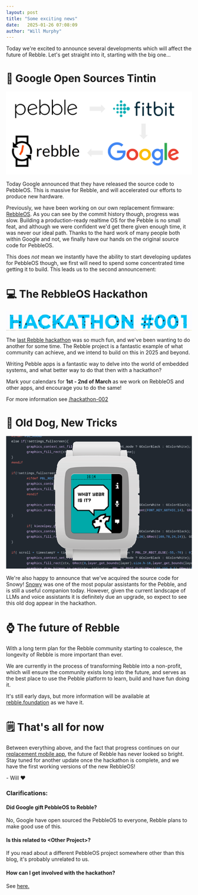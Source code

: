 ```yaml
---
layout: post
title: "Some exciting news"
date:   2025-01-26 07:08:09
author: "Will Murphy"
---
```


Today we're excited to announce several developments which will affect the future of Rebble. Let's get straight into it, starting with the big one...


# 🎉 Google Open Sources Tintin

![](/images/tintin-blog-post/the-loop.png)

Today Google announced that they have released the source code to PebbleOS. This is massive for Rebble, 
and will accelerated our efforts to produce new hardware.

Previously, we have been working on our own replacement firmware: [RebbleOS](https://github.com/pebble-dev/RebbleOS). As you can see by the commit history though, progress was slow.
Building a production-ready realtime OS for the Pebble is no small feat, and although we were confident we'd get there given enough time, it was never our ideal path.
Thanks to the hard work of many people both within Google and not, we finally have our hands on the original source code for PebbleOS.

This does _not_ mean we instantly have the ability to start developing updates for PebbleOS though, we first will need to spend some concentrated time getting it to build. 
This leads us to the second announcement:

<!--more-->

# 💻 The RebbleOS Hackathon

![](/images/tintin-blog-post/hackathon-002.gif)

The [last Rebble hackathon](/2023/05/12/a-look-back-at-the-rebble-hackathon.html) was so much fun, and we've been wanting to do another for some time. 
The Rebble project is a fantastic example of what community can achieve, and we intend to build on this in 2025 and beyond. 

Writing Pebble apps is a fantastic way to delve into the world of embedded systems, and what better way to do that then with a hackathon?

Mark your calendars for **1st - 2nd of March** as we work on RebbleOS and other apps, and encourage you to do the same!

For more information see [/hackathon-002](/hackathon-002)

# 🐶 Old Dog, New Tricks

![](/images/tintin-blog-post/snowy.png)

We're also happy to announce that we've acquired the source code for Snowy! 
[Snowy](https://apps.rebble.io/en_US/application/561960c8a1dd2652af00000d) was one of the most popular assistants for the Pebble, and is still a useful companion today.
However, given the current landscape of LLMs and voice assistants it is definitely due an upgrade, so expect to see this old dog appear in the hackathon.

# ⌚ The future of Rebble
With a long term plan for the Rebble community starting to coalesce, the longevity of Rebble is more important than ever. 

We are currently in the process of transforming Rebble into a non-profit, which will ensure the community exists long into the future, and serves as the best place
to use the Pebble platform to learn, build and have fun doing it.

It's still early days, but more information will be available at [rebble.foundation](https://rebble.foundation) as we have it.

# 🗒️ That's all for now

Between everything above, and the fact that progress continues on our [replacement mobile app](https://github.com/pebble-dev/mobile-app), the future of Rebble has never looked so bright. 
Stay tuned for another update once the hackathon is complete, and we have the first working versions of the new RebbleOS!

\- Will ❤️


### Clarifications:

#### Did Google gift PebbleOS to Rebble?
No, Google have open sourced the PebbleOS to everyone, Rebble plans to make good use of this.

#### Is this related to \<Other Project\>?
If you read about a different PebbleOS project somewhere other than this blog, it's probably unrelated to us.

#### How can I get involved with the hackathon?
See [here.](/hackathon-002/)